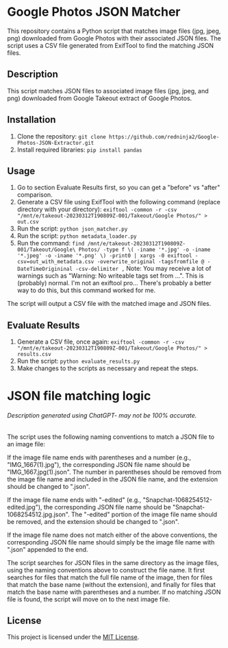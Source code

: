 # Google Photos JSON Matcher
This repository contains a Python script that matches image files (jpg, jpeg, png) downloaded from Google Photos with their associated JSON files. The script uses a CSV file generated from ExifTool to find the matching JSON files. 

## Description

This script matches JSON files to associated image files (jpg, jpeg, and png) downloaded from Google Takeout extract of Google Photos.

## Installation

1. Clone the repository: `git clone https://github.com/redninja2/Google-Photos-JSON-Extractor.git`
2. Install required libraries: `pip install pandas`

## Usage

1. Go to section Evaluate Results first, so you can get a "before" vs "after" comparison. 
2. Generate a CSV file using ExifTool with the following command (replace directory with your directory): `exiftool -common -r -csv "/mnt/e/takeout-20230312T190809Z-001/Takeout/Google Photos/" > out.csv` 
3. Run the script: `python json_matcher.py`
4. Run the script: `python metadata_loader.py`
5. Run the command: `find /mnt/e/takeout-20230312T190809Z-001/Takeout/Google\ Photos/ -type f \( -iname '*.jpg' -o -iname '*.jpeg' -o -iname '*.png' \) -print0 | xargs -0 exiftool -csv=out_with_metadata.csv -overwrite_original -tagsfromfile @ -DateTimeOrigininal -csv-delimiter ,`
Note: You may receive a lot of warnings such as "Warning: No writeable tags set from ...". This is (probably) normal. I'm not an exiftool pro... There's probably a better way to do this, but this command worked for me. 

The script will output a CSV file with the matched image and JSON files.

## Evaluate Results

1. Generate a CSV file, once again: `exiftool -common -r -csv "/mnt/e/takeout-20230312T190809Z-001/Takeout/Google Photos/" > results.csv`
2. Run the script: `python evaluate_results.py`
3. Make changes to the scripts as necessary and repeat the steps. 

# JSON file matching logic
###### Description generated using ChatGPT- may not be 100% accurate. 
The script uses the following naming conventions to match a JSON file to an image file:

If the image file name ends with parentheses and a number (e.g., "IMG_1667(1).jpg"), the corresponding JSON file name should be "IMG_1667.jpg(1).json". The number in parentheses should be removed from the image file name and included in the JSON file name, and the extension should be changed to ".json".

If the image file name ends with "-edited" (e.g., "Snapchat-1068254512-edited.jpg"), the corresponding JSON file name should be "Snapchat-1068254512.jpg.json". The "-edited" portion of the image file name should be removed, and the extension should be changed to ".json".

If the image file name does not match either of the above conventions, the corresponding JSON file name should simply be the image file name with ".json" appended to the end.

The script searches for JSON files in the same directory as the image files, using the naming conventions above to construct the file name. It first searches for files that match the full file name of the image, then for files that match the base name (without the extension), and finally for files that match the base name with parentheses and a number.
If no matching JSON file is found, the script will move on to the next image file.

## License

This project is licensed under the [MIT License](LICENSE).




